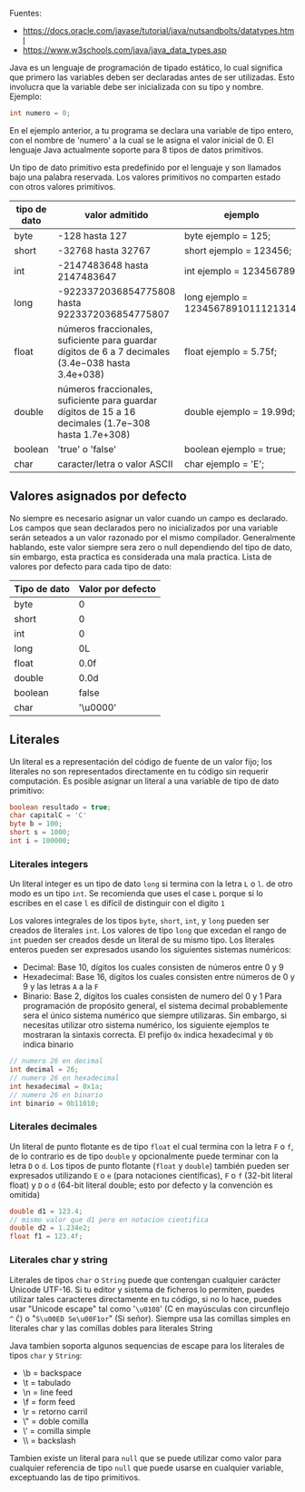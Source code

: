 Fuentes: 
- https://docs.oracle.com/javase/tutorial/java/nutsandbolts/datatypes.html
- https://www.w3schools.com/java/java_data_types.asp

Java es un lenguaje de programación de tipado estático, lo cual significa que primero las variables deben ser declaradas antes de ser utilizadas. Esto involucra que la variable debe ser inicializada con su tipo y nombre. Ejemplo:

```java
int numero = 0;
```

En el ejemplo anterior, a tu programa se declara una variable de tipo entero, con el nombre de 'numero' a la cual se le asigna el valor inicial de 0. El lenguaje Java actualmente soporte para 8 tipos de datos primitivos. 

Un tipo de dato primitivo esta predefinido por el lenguaje y son llamados bajo una palabra reservada. Los valores primitivos no comparten estado con otros valores primitivos.

| tipo de dato | valor admitido                                                                                       | ejemplo                             |
| ------------ | ---------------------------------------------------------------------------------------------------- | ----------------------------------- |
| byte         | -128 hasta 127                                                                                       | byte ejemplo = 125;<br>             |
| short        | -32768 hasta 32767                                                                                   | short ejemplo = 123456;             |
| int          | -2147483648 hasta 2147483647                                                                         | int ejemplo = 123456789;            |
| long         | -9223372036854775808 hasta 9223372036854775807                                                       | long ejemplo = 1234567891011121314; |
| float        | números fraccionales, suficiente para guardar dígitos de 6 a 7 decimales (3.4e−038 hasta 3.4e+038)   | float ejemplo = 5.75f;              |
| double       | números fraccionales, suficiente para guardar dígitos de 15 a 16 decimales (1.7e−308 hasta 1.7e+308) | double ejemplo = 19.99d;            |
| boolean      | 'true' o 'false'                                                                                     | boolean ejemplo = true;             |
| char         | caracter/letra o valor ASCII                                                                         | char ejemplo = 'E';                 |
## Valores asignados por defecto

No siempre es necesario asignar un valor cuando un campo es declarado. Los campos que sean declarados pero no inicializados por una variable serán seteados a un valor razonado por el mismo compilador. Generalmente hablando, este valor siempre sera zero o null dependiendo del tipo de dato, sin embargo, esta practica es considerada una mala practica. 
Lista de valores por defecto para cada tipo de dato:

| Tipo de dato | Valor por defecto |
| ------------ | ----------------- |
| byte         | 0                 |
| short        | 0                 |
| int          | 0                 |
| long         | 0L                |
| float        | 0.0f              |
| double       | 0.0d              |
| boolean      | false             |
| char         | '\u0000'          |
## Literales

Un literal es a representación del código de fuente de un valor fijo; los literales no son representados directamente en tu código sin requerir computación.  Es posible asignar un literal a una variable de tipo de dato primitivo:

```java
boolean resultado = true;
char capitalC = 'C'
byte b = 100;
short s = 1000;
int i = 100000;
```

### Literales integers

Un literal integer es un tipo de dato `long` si termina con la letra `L` o `l`. de otro modo es un tipo `int`. Se recomienda que uses el case `L` porque si lo escribes en el case `l` es difícil de distinguir con el digito `1`

Los valores integrales de los tipos `byte`, `short`, `int`, y `long` pueden ser creados de literales `int`. Los valores de tipo `long` que excedan el rango de `int` pueden ser creados desde un literal de su mismo tipo. Los literales enteros pueden ser expresados usando los siguientes sistemas numéricos: 
-  Decimal: Base 10, dígitos los cuales consisten de números entre 0 y 9
-  Hexadecimal: Base 16, dígitos los cuales consisten entre números de 0 y 9 y las letras `A` a la `F`
-  Binario: Base 2, dígitos los cuales consisten de numero del 0 y 1
Para programación de propósito general, el sistema decimal probablemente sera el único  sistema numérico que siempre utilizaras. Sin embargo, si necesitas utilizar otro sistema numérico, los siguiente ejemplos te mostraran la sintaxis correcta. El prefijo `0x` indica hexadecimal y `0b` indica binario
```java
// numero 26 en decimal
int decimal = 26;
// numero 26 en hexadecimal
int hexadecimal = 0x1a;
// numero 26 en binario
int binario = 0b11010;
```
### Literales decimales

Un literal de punto flotante es de tipo `float` el cual termina con la letra `F` o `f`, de lo contrario es de tipo `double` y opcionalmente puede terminar con la letra `D` o `d`. 
Los tipos de punto flotante (`float` y `double`) también pueden ser expresados utilizando `E` o `e` (para notaciones científicas), `F` o `f` (32-bit literal float) y `D` o `d` (64-bit literal double; esto por defecto y la convención es omitida) 
```java
double d1 = 123.4;
// mismo valor que d1 pero en notacion cientifica
double d2 = 1.234e2;
float f1 = 123.4f;
```
### Literales char y string

Literales de tipos `char` o `String` puede que contengan cualquier carácter Unicode UTF-16. Si tu editor y sistema de ficheros lo permiten, puedes utilizar tales caracteres directamente en tu código, si no lo hace, puedes usar "Unicode escape" tal como '`\u0108`' (C en mayúsculas con circunflejo `^` `Ĉ`) o "`S\u00ED Se\u00F1or`" (Si señor). Siempre usa las comillas simples en literales char y las comillas dobles para literales String

Java tambien soporta algunos sequencias de escape para los literales de tipos `char` y `String`:
- \b = backspace
- \t = tabulado
- \n = line feed
- \f = form feed
- \r = retorno carril
- \\" = doble comilla
- \\' = comilla simple
- \\\ = backslash

Tambien existe un literal para `null` que se puede utilizar como valor para cualquier referencia de tipo `null` que puede usarse en cualquier variable, exceptuando las de tipo primitivos. 